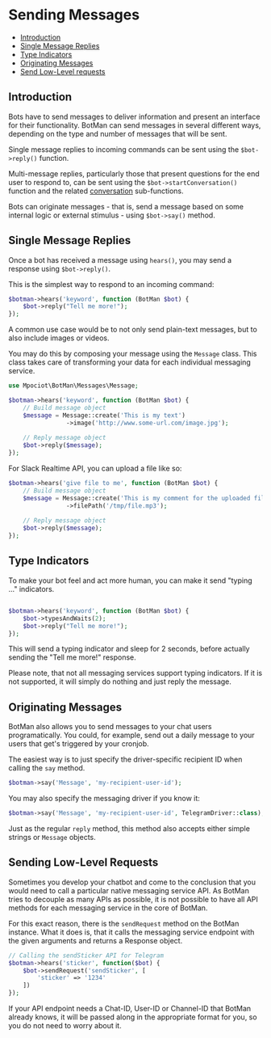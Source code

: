 # Sending Messages

- [Introduction](#introduction)
- [Single Message Replies](#single-message-replies)
- [Type Indicators](#type-indicators)
- [Originating Messages](#originating-messages)
- [Send Low-Level requests](#sending-low-level-requests)

## Introduction

Bots have to send messages to deliver information and present an interface for their
functionality.  BotMan can send messages in several different ways, depending
on the type and number of messages that will be sent.

Single message replies to incoming commands can be sent using the `$bot->reply()` function.

Multi-message replies, particularly those that present questions for the end user to respond to,
can be sent using the `$bot->startConversation()` function and the related [conversation](/conversations) sub-functions. 

Bots can originate messages - that is, send a message based on some internal logic or external stimulus - using `$bot->say()` method.

<a id="single-message-replies"></a>

## Single Message Replies

Once a bot has received a message using `hears()`, you may send a response  using `$bot->reply()`.

This is the simplest way to respond to an incoming command:

```php
$botman->hears('keyword', function (BotMan $bot) {
    $bot->reply("Tell me more!");
});
```

A common use case would be to not only send plain-text messages, but to also include images or videos.

You may do this by composing your message using the `Message` class. This class takes care of transforming your data for each
individual messaging service.

```php
use Mpociot\BotMan\Messages\Message;

$botman->hears('keyword', function (BotMan $bot) {
    // Build message object
    $message = Message::create('This is my text')
                ->image('http://www.some-url.com/image.jpg');
    
    // Reply message object
    $bot->reply($message);
});
```

For Slack Realtime API, you can upload a file like so:

```php
$botman->hears('give file to me', function (BotMan $bot) {
    // Build message object
    $message = Message::create('This is my comment for the uploaded file')
                ->filePath('/tmp/file.mp3');
    
    // Reply message object
    $bot->reply($message);
});
```

<a id="type-indicators"></a>

## Type Indicators

To make your bot feel and act more human, you can make it send "typing ..." indicators. 

```php

$botman->hears('keyword', function (BotMan $bot) {
    $bot->typesAndWaits(2);
    $bot->reply("Tell me more!");
});
```

This will send a typing indicator and sleep for 2 seconds, before actually sending the "Tell me more!" response.

Please note, that not all messaging services support typing indicators. If it is not supported, it will simply do nothing and just reply the message.

<a id="originating-messages"></a>

## Originating Messages

BotMan also allows you to send messages to your chat users programatically. You could, for example, send out a daily message to your users that get's triggered
by your cronjob.

The easiest way is to just specify the driver-specific recipient ID when calling the `say` method.

```php
$botman->say('Message', 'my-recipient-user-id');
```

You may also specify the messaging driver if you know it:

```php
$botman->say('Message', 'my-recipient-user-id', TelegramDriver::class);
```

Just as the regular `reply` method, this method also accepts either simple strings or `Message` objects.


<a id="sending-low-level-requests"></a>
## Sending Low-Level Requests

Sometimes you develop your chatbot and come to the conclusion that you would need to call a particular native messaging service API. As BotMan tries to decouple as many APIs as possible, it is not possible to have all API methods for each messaging service in the core of BotMan.

For this exact reason, there is the `sendRequest` method on the BotMan instance. What it does is, that it calls the messaging service endpoint with the given arguments and returns a Response object.

```php
// Calling the sendSticker API for Telegram
$botman->hears('sticker', function($bot) {
	$bot->sendRequest('sendSticker', [
		'sticker' => '1234'
	])
});
```

If your API endpoint needs a Chat-ID, User-ID or Channel-ID that BotMan already knows, it will be passed along in the appropriate format for you, so you do not need to worry about it.
